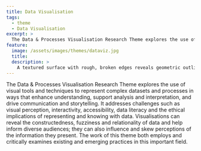 ```yaml
---
title: Data Visualisation
tags:
  - theme
  - Data Visualisation
excerpt: >
  The Data & Processes Visualisation Research Theme explores the use of visual tools and techniques to view and engage with complex datasets and processes in ways that are intuitive, informative and inspiring.
feature:
  image: /assets/images/themes/dataviz.jpg
  title:
  description: >
    A textured surface with rough, broken edges reveals geometric outlines of buildings in blue and red on a grid-like background, symbolizing the intersection of architecture, data visualization, and urban planning.
---
```


The Data & Processes Visualisation Research Theme explores the use of visual tools and techniques to represent complex datasets and processes in ways that enhance understanding, support analysis and interpretation, and drive communication and storytelling. It addresses challenges such as visual perception, interactivity, accessibility, data literacy and the ethical implications of representing and knowing with data. Visualisations can reveal the constructedness, fuzziness and relationality of data and help inform diverse audiences; they can also influence and skew perceptions of the information they present. The work of this theme both employs and critically examines existing and emerging practices in this important field.
